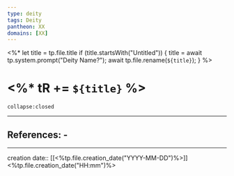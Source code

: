 ```yaml
---
type: deity
tags: Deity
pantheon: XX
domains: [XX]
---
```

<%* 
	let title = tp.file.title 
	if (title.startsWith("Untitled")) { 
		title = await tp.system.prompt("Deity Name?"); 
		await tp.file.rename(`${title}`); 
	} 
%>
# <%* tR += `${title}` %> 

```ad-ooc
collapse:closed
```

___ 
## References: - 
--- 
creation date:: [[<%tp.file.creation_date("YYYY-MM-DD")%>]] <%tp.file.creation_date("HH:mm")%>